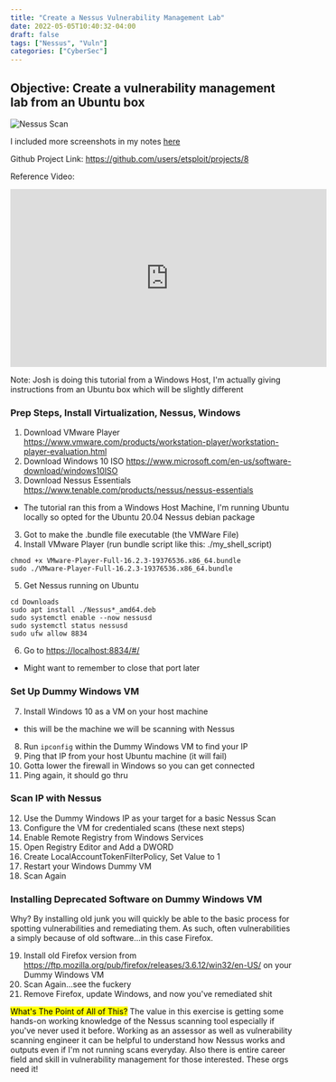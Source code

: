 ```yaml
---
title: "Create a Nessus Vulnerability Management Lab"
date: 2022-05-05T10:40:32-04:00
draft: false
tags: ["Nessus", "Vuln"]
categories: ["CyberSec"]
---
```

## Objective: Create a vulnerability management lab from an Ubuntu box

![Nessus Scan](https://publish-01.obsidian.md/access/3d2dc72f28193f2ce7183f25d94f1d36/%E2%9C%8D%F0%9F%8F%BE%20Blogs/Attachments/Screenshot%20from%202022-04-17%2000-00-38.png?ts=1651813200000&sig=8993ca4cb676d90237a1075f60852bbd5fe0f7f2ef60bac707870cb799314c2c)

I included more screenshots in my notes [here](https://notes.etsplo.it/%E2%9C%8D%F0%9F%8F%BE+Blogs/Create+a+Nessus+Vulnerability+Management+Lab)

Github Project Link: <https://github.com/users/etsploit/projects/8>

Reference Video:
<iframe width="560" height="315" src="https://www.youtube.com/embed/lT6Px9zJM3s" title="YouTube video player" frameborder="0" allow="accelerometer; autoplay; clipboard-write; encrypted-media; gyroscope; picture-in-picture" allowfullscreen></iframe>

Note: Josh is doing this tutorial from a Windows Host, I'm actually giving instructions from an Ubuntu box which will be slightly different

### Prep Steps, Install Virtualization, Nessus, Windows

1. Download VMware Player <https://www.vmware.com/products/workstation-player/workstation-player-evaluation.html>
2. Download Windows 10 ISO <https://www.microsoft.com/en-us/software-download/windows10ISO>
3. Download Nessus Essentials <https://www.tenable.com/products/nessus/nessus-essentials>

- The tutorial ran this from a Windows Host Machine, I'm running Ubuntu locally so opted for the Ubuntu 20.04 Nessus debian package

3. Got to make the .bundle file executable (the VMWare File)
4. Install VMware Player (run bundle script like this: ./my_shell_script)

```
chmod +x VMware-Player-Full-16.2.3-19376536.x86_64.bundle
sudo ./VMware-Player-Full-16.2.3-19376536.x86_64.bundle
```

5. Get Nessus running on Ubuntu

```
cd Downloads
sudo apt install ./Nessus*_amd64.deb
sudo systemctl enable --now nessusd
sudo systemctl status nessusd
sudo ufw allow 8834
```

6. Go to <https://localhost:8834/#/>

- Might want to remember to close that port later

### Set Up Dummy Windows VM

7. Install Windows 10 as a VM on your host machine

- this will be the machine we will be scanning with Nessus

8.  Run ```ipconfig``` within the Dummy Windows VM to find your IP
9.  Ping that IP from your host Ubuntu machine (it will fail)
10.  Gotta lower the firewall in Windows so you can get connected
11.  Ping again, it should go thru

### Scan IP with Nessus

12. Use the Dummy Windows IP as your target for a basic Nessus Scan
13. Configure the VM for credentialed scans (these next steps)
14. Enable Remote Registry from Windows Services
15. Open Registry Editor and Add a DWORD
16. Create LocalAccountTokenFilterPolicy, Set Value to 1
17. Restart your Windows Dummy VM
18. Scan Again

### Installing Deprecated Software on Dummy Windows VM

Why? By installing old junk you will quickly be able to the basic process for spotting vulnerabilities and remediating them. As such, often vulnerabilities a simply because of old software...in this case Firefox.

19. Install old Firefox version from <https://ftp.mozilla.org/pub/firefox/releases/3.6.12/win32/en-US/> on your Dummy Windows VM
20. Scan Again...see the fuckery
21. Remove Firefox, update Windows, and now you've remediated shit

<mark>What's The Point of All of This?</mark>
The value in this exercise is getting some hands-on working knowledge of the Nessus scanning tool especially if you've never used it before. Working as an assessor as well as vulnerability scanning engineer it can be helpful to understand how Nessus works and outputs even if I'm not running scans everyday. Also there is entire career field and skill in vulnerability management for those interested. These orgs need it!
